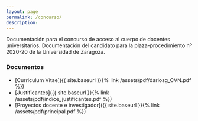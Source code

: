 ```yaml
---
layout: page
permalink: /concurso/
description:
---
```


Documentación para el concurso de acceso al cuerpo de docentes universitarios.
Documentación del candidato para la plaza-procedimiento nº 2020-20 de la
Universidad de Zaragoza.

### Documentos

* [Curriculum Vitae]({{ site.baseurl }}{% link /assets/pdf/dariosg_CVN.pdf %})
* [Justificantes]({{ site.baseurl }}{% link /assets/pdf/indice_justificantes.pdf %})
* [Proyectos docente e investigador]({{ site.baseurl }}{% link /assets/pdf/principal.pdf %})
